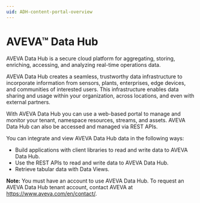 ```yaml
---
uid: ADH-content-portal-overview
---
```


# AVEVA™ Data Hub

AVEVA Data Hub is a secure cloud platform for aggregating, storing, enriching, accessing, and analyzing real-time operations data.

AVEVA Data Hub creates a seamless, trustworthy data infrastructure to incorporate information from sensors, plants, enterprises, edge devices, and communities of interested users. This infrastructure enables data sharing and usage within your organization, across locations, and even with external partners.

With AVEVA Data Hub you can use a web-based portal to manage and monitor your tenant, namespace resources, streams, and assets. AVEVA Data Hub can also be accessed and managed via REST APIs.

You can integrate and view AVEVA Data Hub data in the following ways: 

- Build applications with client libraries to read and write data to AVEVA Data Hub.
- Use the REST APIs to read and write data to AVEVA Data Hub.
- Retrieve tabular data with Data Views.

**Note:** You must have an account to use AVEVA Data Hub. To request an AVEVA Data Hub tenant account, contact AVEVA at https://www.aveva.com/en/contact/.
